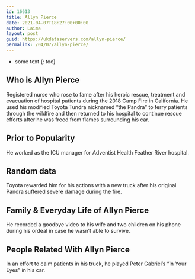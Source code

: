 ```yaml
---
id: 16613
title: Allyn Pierce
date: 2021-04-07T18:27:00+00:00
author: Laima
layout: post
guid: https://ukdataservers.com/allyn-pierce/
permalink: /04/07/allyn-pierce/
---
```


* some text
{: toc}


## Who is Allyn Pierce
                  
                  
                  
Registered nurse who rose to fame after his heroic rescue, treatment and evacuation of hospital patients during the 2018 Camp Fire in California. He used his modified Toyota Tundra nicknamed &#8220;the Pandra&#8221; to ferry patients through the wildfire and then returned to his hospital to continue rescue efforts after he was freed from flames surrounding his car. 
                  
              
            
              
            
                
                
                
## Prior to Popularity
                  
                  
                  
He worked as the ICU manager for Adventist Health Feather River hospital. 
                  
              
            
              
            
                
                
                
## Random data
                  
                  
                  
Toyota rewarded him for his actions with a new truck after his original Pandra suffered severe damage during the fire. 
                  
              
            
              
            
                
                
                
## Family & Everyday Life of Allyn Pierce
                  
                  
                  
He recorded a goodbye video to his wife and two children on his phone during his ordeal in case he wasn&#8217;t able to survive. 
                  
              
            
              
            
                
                
                
## People Related With Allyn Pierce
                  
                  
                  
In an effort to calm patients in his truck, he played Peter Gabriel&#8217;s &#8220;In Your Eyes&#8221; in his car. 
                  
              
            
              
            
                
              
            
              
              
            
            
              
            
          
          
          